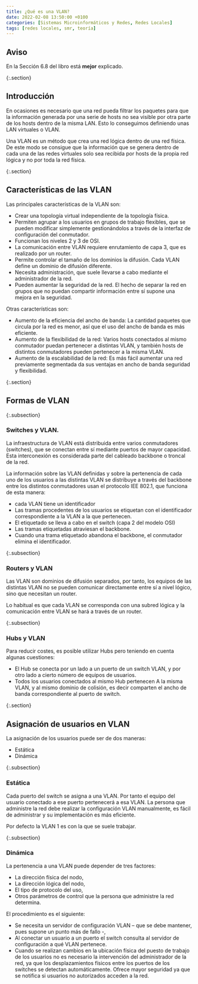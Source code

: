 ```yaml
---
title: ¿Qué es una VLAN?
date: 2022-02-08 13:50:00 +0100
categories: [Sistemas Microinformáticos y Redes, Redes Locales]
tags: [redes locales, smr, teoría]
---
```


## Aviso

En la Sección 6.8 del libro está **mejor** explicado.

{:.section}
## Introducción

En ocasiones es necesario que una red pueda filtrar los paquetes para que la información generada por una serie de hosts no sea visible por otra parte de los hosts dentro de la misma LAN. Esto lo conseguimos definiendo unas LAN virtuales o VLAN.

Una VLAN es un método que crea una red lógica dentro de una red física. De este modo se consigue que la información que se genera dentro de cada una de las redes virtuales solo sea recibida por hosts de la propia red lógica y no por toda la red física.

{:.section}
## Características de las VLAN

Las principales características de la VLAN son:

- Crear una topología virtual independiente de la topología física.
- Permiten agrupar a los usuarios en grupos de trabajo flexibles, que se pueden modificar simplemente gestionándolos a través de la interfaz de configuración del conmutador. 
- Funcionan los niveles 2 y 3 de OSI. 
- La comunicación entre VLAN requiere enrutamiento de capa 3, que es realizado por un router.
- Permite controlar el tamaño de los dominios la difusión. Cada VLAN define un dominio de difusión diferente. 
- Necesita administración, que suele llevarse a cabo mediante el administrador de la red. 
- Pueden aumentar la seguridad de la red. El hecho de separar la red en grupos que no puedan compartir información entre sí supone una mejora en la seguridad.

Otras características son:

- Aumento de la eficiencia del ancho de banda: La cantidad paquetes que circula por la red es menor, así que el uso del ancho de banda es más eficiente. 
- Aumento de la flexibilidad de la red: Varios hosts conectados al mismo conmutador puedan pertenecer a distintas VLAN, y también hosts de distintos conmutadores pueden pertenecer a la misma VLAN. 
- Aumento de la escalabilidad de la red: Es más fácil aumentar una red previamente segmentada da sus ventajas en ancho de banda seguridad y flexibilidad. 

{:.section}
## Formas de VLAN

{:.subsection}
### Switches y VLAN.

La infraestructura de VLAN está distribuida entre varios conmutadores (switches), que se conectan entre sí mediante puertos de mayor capacidad. Esta interconexión es considerada parte del cableado backbone o troncal de la red.

La información sobre las VLAN definidas y sobre la pertenencia de cada uno de los usuarios a las distintas VLAN se distribuye a través del backbone entre los distintos conmutadores usan el protocolo IEE 802.1, que funciona de esta manera:

- cada VLAN tiene un identificador 
- Las tramas procedentes de los usuarios se etiquetan con el identificador  correspondiente a la VLAN a la que pertenecen. 
- El etiquetado se lleva a cabo en el switch (capa 2 del modelo OSI)
- Las tramas etiquetadas atraviesan el backbone. 
- Cuando una trama etiquetado abandona el backbone, el conmutador elimina el identificador. 

{:.subsection}
### Routers y VLAN

Las VLAN son dominios de difusión separados, por tanto, los equipos de las distintas VLAN no se pueden comunicar directamente entre sí a nivel lógico, sino que necesitan un router. 

Lo habitual es que cada VLAN se corresponda con una subred lógica y la comunicación entre VLAN se hará a través de un router.

{:.subsection}
### Hubs y VLAN

Para reducir costes, es posible utilizar Hubs pero teniendo en cuenta algunas cuestiones: 
- El Hub se conecta por un lado a un puerto de un switch VLAN, y por otro lado a cierto número de equipos de usuarios.
- Todos los usuarios conectados al mismo Hub pertenecen A la misma VLAN, y al mismo dominio de colisión, es decir comparten el ancho de banda correspondiente al puerto de switch. 

{:.section}
## Asignación de usuarios en VLAN

La asignación de los usuarios puede ser de dos maneras: 

- Estática 
- Dinámica

{:.subsection}
### Estática

Cada puerto del switch se asigna a una VLAN. Por tanto el equipo del usuario conectado a ese puerto pertenecerá a esa VLAN. La persona que administre la red debe realizar la configuración VLAN manualmente, es fácil de administrar y su implementación es más eficiente. 

Por defecto la VLAN 1 es con la que se suele trabajar. 

{:.subsection}
### Dinámica

La pertenencia a una VLAN puede depender de tres factores:

- La dirección física del nodo,
- La dirección lógica del nodo,  
- El tipo de protocolo del uso,
- Otros parámetros de control que la persona que administre la red determina.

El procedimiento es el siguiente:

- Se necesita un servidor de configuración VLAN – que se debe mantener, pues supone un punto más de fallo -, 
- Al conectar un usuario a un puerto el switch consulta al servidor de configuración a qué VLAN pertenece. 
- Cuando se realizan cambios en la ubicación física del puesto de trabajo de los usuarios no es necesario la intervención del administrador de la red, ya que los desplazamientos físicos entre los puertos de los switches se detectan automáticamente. 
Ofrece mayor seguridad ya que se notifica si usuarios no autorizados acceden a la red.